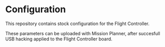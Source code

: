 # Configuration

This repository contains stock configuration for the Flight Controller.

These parameters can be uploaded with Mission Planner, after succesfull USB hacking applied to the Flight Controller board.
